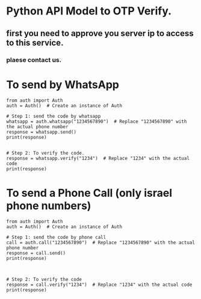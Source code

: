 # Python API Model to OTP Verify.
## first you need to approve you server ip to access to this service.
### plaese contact us.



# To send by WhatsApp
```
from auth import Auth
auth = Auth()  # Create an instance of Auth

# Step 1: send the code by whatsapp
whatsapp = auth.whatsapp("1234567890")  # Replace "1234567890" with the actual phone number
response = whatsapp.send()
print(response)


# Step 2: To verify the code.
response = whatsapp.verify("1234")  # Replace "1234" with the actual code
print(response)
```



# To send a Phone Call (only israel phone numbers)
```
from auth import Auth
auth = Auth()  # Create an instance of Auth

# Step 1: send the code by phone call
call = auth.call("1234567890")  # Replace "1234567890" with the actual phone number
response = call.send()
print(response)



# Step 2: To verify the code
response = call.verify("1234")  # Replace "1234" with the actual code
print(response)
```
